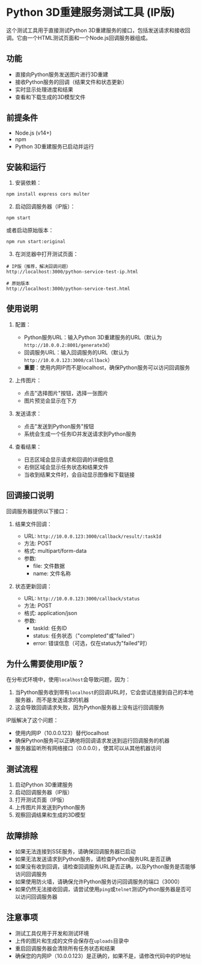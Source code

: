 # Python 3D重建服务测试工具 (IP版)

这个测试工具用于直接测试Python 3D重建服务的接口，包括发送请求和接收回调。它由一个HTML测试页面和一个Node.js回调服务器组成。

## 功能

- 直接向Python服务发送图片进行3D重建
- 接收Python服务的回调（结果文件和状态更新）
- 实时显示处理进度和结果
- 查看和下载生成的3D模型文件

## 前提条件

- Node.js (v14+)
- npm
- Python 3D重建服务已启动并运行

## 安装和运行

1. 安装依赖：

```bash
npm install express cors multer
```

2. 启动回调服务器（IP版）：

```bash
npm start
```

或者启动原始版本：

```bash
npm run start:original
```

3. 在浏览器中打开测试页面：

```
# IP版（推荐，解决回调问题）
http://localhost:3000/python-service-test-ip.html

# 原始版本
http://localhost:3000/python-service-test.html
```

## 使用说明

1. 配置：
   - Python服务URL：输入Python 3D重建服务的URL（默认为`http://10.0.0.2:8001/generate3d`）
   - 回调服务URL：输入回调服务的URL（默认为`http://10.0.0.123:3000/callback`）
   - **重要**：使用内网IP而不是localhost，确保Python服务可以访问回调服务

2. 上传图片：
   - 点击"选择图片"按钮，选择一张图片
   - 图片预览会显示在下方

3. 发送请求：
   - 点击"发送到Python服务"按钮
   - 系统会生成一个任务ID并发送请求到Python服务

4. 查看结果：
   - 日志区域会显示请求和回调的详细信息
   - 右侧区域会显示任务状态和结果文件
   - 当收到结果文件时，会自动显示图像和下载链接

## 回调接口说明

回调服务器提供以下接口：

1. 结果文件回调：
   - URL: `http://10.0.0.123:3000/callback/result/:taskId`
   - 方法: POST
   - 格式: multipart/form-data
   - 参数:
     - file: 文件数据
     - name: 文件名称

2. 状态更新回调：
   - URL: `http://10.0.0.123:3000/callback/status`
   - 方法: POST
   - 格式: application/json
   - 参数:
     - taskId: 任务ID
     - status: 任务状态（"completed"或"failed"）
     - error: 错误信息（可选，仅在status为"failed"时）

## 为什么需要使用IP版？

在分布式环境中，使用`localhost`会导致问题，因为：

1. 当Python服务收到带有`localhost`的回调URL时，它会尝试连接到自己的本地服务器，而不是发送请求的机器
2. 这会导致回调请求失败，因为Python服务器上没有运行回调服务

IP版解决了这个问题：
- 使用内网IP（10.0.0.123）替代localhost
- 确保Python服务可以正确地将回调请求发送到运行回调服务的机器
- 服务器监听所有网络接口（0.0.0.0），使其可以从其他机器访问

## 测试流程

1. 启动Python 3D重建服务
2. 启动回调服务器（IP版）
3. 打开测试页面（IP版）
4. 上传图片并发送到Python服务
5. 观察回调结果和生成的3D模型

## 故障排除

- 如果无法连接到SSE服务，请确保回调服务器已启动
- 如果无法发送请求到Python服务，请检查Python服务URL是否正确
- 如果没有收到回调，请检查回调服务URL是否正确，以及Python服务是否能够访问回调服务
- 如果使用防火墙，请确保允许Python服务访问回调服务的端口（3000）
- 如果仍然无法接收回调，请尝试使用`ping`或`telnet`测试Python服务器是否可以访问回调服务器

## 注意事项

- 测试工具仅用于开发和测试环境
- 上传的图片和生成的文件会保存在`uploads`目录中
- 重启回调服务器会清除所有任务状态和结果
- 确保您的内网IP（10.0.0.123）是正确的，如果不是，请修改代码中的IP地址
